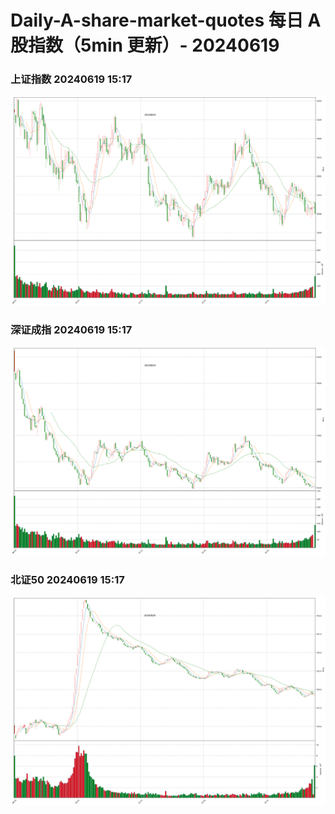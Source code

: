 
# Daily-A-share-market-quotes 每日 A 股指数（5min 更新）- 20240619

### 上证指数 20240619 15:17
![](./fig/2024/6/20240619-sh000001.png)

### 深证成指 20240619 15:17
![](./fig/2024/6/20240619-sz399001.png)

### 北证50 20240619 15:17
![](./fig/2024/6/20240619-bj899050.png)

